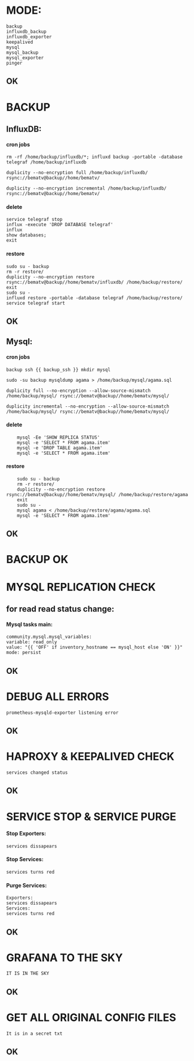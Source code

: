 # MODE:
    backup
    influxdb_backup
    influxdb_exporter
    keepalived
    mysql
    mysql_backup
    mysql_exporter
    pinger
## OK


# BACKUP

## InfluxDB:
#### cron jobs
    rm -rf /home/backup/influxdb/*; influxd backup -portable -database telegraf /home/backup/influxdb

    duplicity --no-encryption full /home/backup/influxdb/ rsync://bematv@backup//home/bematv/

    duplicity --no-encryption incremental /home/backup/influxdb/ rsync://bematv@backup//home/bematv/

#### delete
    service telegraf stop
    influx -execute 'DROP DATABASE telegraf'
    influx
    show databases;
    exit

#### restore
    sudo su - backup
    rm -r restore/
    duplicity --no-encryption restore rsync://bematv@backup//home/bematv/influxdb/ /home/backup/restore/
    exit
    sudo su -
    influxd restore -portable -database telegraf /home/backup/restore/
    service telegraf start
## OK
   
## Mysql:
#### cron jobs
    backup ssh {{ backup_ssh }} mkdir mysql

    sudo -su backup mysqldump agama > /home/backup/mysql/agama.sql

    duplicity full --no-encryption --allow-source-mismatch /home/backup/mysql/ rsync://bematv@backup//home/bematv/mysql/

    duplicity incremental --no-encryption --allow-source-mismatch /home/backup/mysql/ rsync://bematv@backup//home/bematv/mysql/

#### delete
        mysql -Ee 'SHOW REPLICA STATUS'
        mysql -e 'SELECT * FROM agama.item'
        mysql -e 'DROP TABLE agama.item'
        mysql -e 'SELECT * FROM agama.item'

#### restore
        sudo su - backup
        rm -r restore/
        duplicity --no-encryption restore rsync://bematv@backup//home/bematv/mysql/ /home/backup/restore/agama
        exit
        sudo su -
        mysql agama < /home/backup/restore/agama/agama.sql
        mysql -e 'SELECT * FROM agama.item'
## OK
# BACKUP OK


# MYSQL REPLICATION CHECK
## for read read status change:
#### Mysql tasks main: 
    community.mysql.mysql_variables:
    variable: read_only
    value: "{{ 'OFF' if inventory_hostname == mysql_host else 'ON' }}"
    mode: persist
## OK


# DEBUG ALL ERRORS
    prometheus-mysqld-exporter listening error
## OK


# HAPROXY & KEEPALIVED CHECK
    services changed status
## OK


# SERVICE STOP & SERVICE PURGE
#### Stop Exporters:
    services dissapears

#### Stop Services:
    services turns red

#### Purge Services:
    Exporters:
    services dissapears
    Services:
    services turns red
## OK

# GRAFANA TO THE SKY
    IT IS IN THE SKY
## OK


# GET ALL ORIGINAL CONFIG FILES
    It is in a secret txt
## OK

